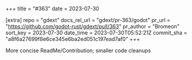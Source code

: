 +++
title = "#363"
date = 2023-07-30

[extra]
repo = "gdext"
docs_rel_url = "gdext/pr-363/godot"
pr_url = "https://github.com/godot-rust/gdext/pull/363"
pr_author = "Bromeon"
sort_key = 2023-07-30
date_time = 2023-07-30T05:52:21Z
commit_sha = "a8f6a27699f8e6ce345e6ba2ed051c197ead7af0"
+++

More concise ReadMe/Contribution; smaller code cleanups
